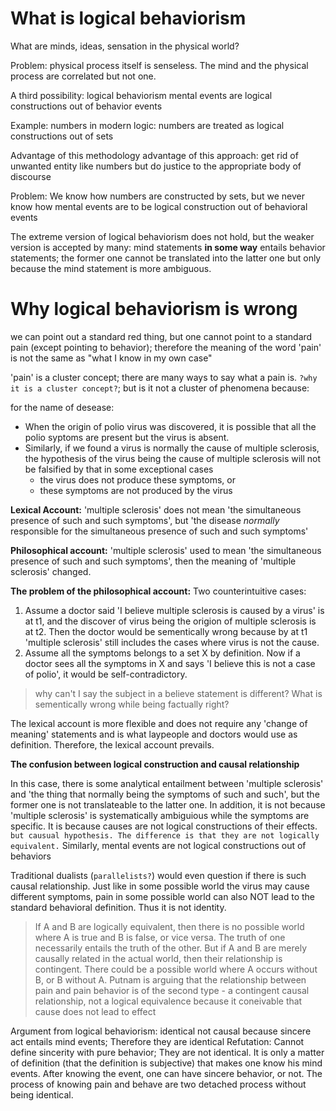 # What is logical behaviorism

What are minds, ideas, sensation in the physical world?

Problem: physical process itself is senseless. The mind and the physical process are correlated but not one.

A third possibility: logical behaviorism
mental events are logical constructions out of behavior events

Example:
numbers in modern logic: numbers are treated as logical constructions out of sets

Advantage of this methodology
advantage of this approach: get rid of unwanted entity like numbers but do justice to the appropriate body of discourse

Problem:
We know how numbers are constructed by sets, but we never know how mental events are to be logical construction out of behavioral events

The extreme version of logical behaviorism does not hold, but the weaker version is accepted by many: mind statements **in some way** entails behavior statements; the former one cannot be translated into the latter one but only because the mind statement is more ambiguous.


# Why logical behaviorism is wrong

we can point out a standard red thing, but one cannot point to a standard pain (except pointing to behavior); therefore the meaning of the word 'pain' is not the same as "what I know in my own case"

'pain' is a cluster concept; there are many ways to say what a pain is. `?why it is a cluster concept?`; but is it not a cluster of phenomena because:

for the name of desease: 
- When the origin of polio virus was discovered, it is possible that all the polio syptoms are present but the virus is absent. 
- Similarly, if we found a virus is normally the cause of multiple sclerosis, the hypothesis of the virus being the cause of multiple sclerosis will not be falsified by that in some exceptional cases 
  - the virus does not produce these symptoms, or 
  - these symptoms are not produced by the virus

**Lexical Account:** 'multiple sclerosis' does not mean 'the simultaneous presence of such and such symptoms', but 'the disease *normally* responsible for the simultaneous presence of such and such symptoms'

**Philosophical account:** 'multiple sclerosis' used to mean 'the simultaneous presence of such and such symptoms', then the meaning of 'multiple sclerosis' changed.

**The problem of the philosophical account:** 
Two counterintuitive cases:
1. Assume a doctor said 'I believe multiple sclerosis is caused by a virus' is at t1, and the discover of virus being the origion of multiple sclerosis is at t2. Then the doctor would be sementically wrong because by at t1 'multiple sclerosis' still includes the cases where virus is not the cause.
2. Assume all the symptoms belongs to a set X by definition. Now if a doctor sees all the symptoms in X and says 'I believe this is not a case of polio', it would be self-contradictory.

> why can't I say the subject in a believe statement is different?
> What is sementically wrong while being factually right?

The lexical account is more flexible and does not require any 'change of meaning' statements and is what laypeople and doctors would use as definition. Therefore, the lexical account prevails.

**The confusion between logical construction and causal relationship**

In this case, there is some analytical entailment between 'multiple sclerosis' and 'the thing that normally being the symptoms of such and such', but the former one is not translateable to the latter one. In addition, it is not because 'multiple sclerosis' is systematically ambiguious while the symptoms are specific. It is because causes are not logical constructions of their effects. `but causual hypothesis. The difference is that they are not logically equivalent.` Similarly, mental events are not logical constructions out of behaviors

Traditional dualists (`parallelists?`) would even question if there is such causal relationship. Just like in some possible world the virus may cause different symptoms, pain in some possible world can also NOT lead to the standard behavioral definition. Thus it is not identity.

> If A and B are logically equivalent, then there is no possible world where A is true and B is false, or vice versa. The truth of one necessarily entails the truth of the other.
> But if A and B are merely causally related in the actual world, then their relationship is contingent. There could be a possible world where A occurs without B, or B without A.
> Putnam is arguing that the relationship between pain and pain behavior is of the second type - a contingent causal relationship, not a logical equivalence because it coneivable that cause does not lead to effect 


Argument from logical behaviorism: identical not causal because sincere act entails mind events; Therefore they are identical
Refutation: Cannot define sincerity with pure behavior; They are not identical. It is only a matter of definition (that the definition is subjective) that makes one know his mind events. After knowing the event, one can have sincere behavior, or not. The process of knowing pain and behave are two detached process without being identical.

